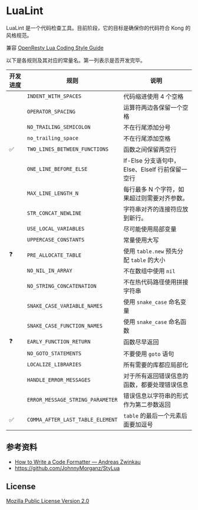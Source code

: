 # LuaLint

LuaLint 是一个代码检查工具。目前阶段，它的目标是确保你的代码符合 Kong 的风格规范。

兼容 [OpenResty Lua Coding Style Guide](https://apache.googlesource.com/apisix/+/refs/tags/1.1/CODE_STYLE.md)

以下是各规则及其对应的常量名。第一列表示是否开发完毕。

|开发进度| 规则                             | 说明 |
|----| -------------------------------- | ------- |
|    | `INDENT_WITH_SPACES`             | 代码缩进使用 4 个空格 |
|    | `OPERATOR_SPACING`               | 运算符两边各保留一个空格 |
|    | `NO_TRAILING_SEMICOLON`          | 不在行尾添加分号 |
|    | `no_trailing_space`         | 不在行尾添加空格 |
| ✅ | `TWO_LINES_BETWEEN_FUNCTIONS`    | 函数之间保留两空行 |
|    | `ONE_LINE_BEFORE_ELSE`           | If-Else 分支语句中，Else、ElseIf 行前保留一空行 |
|    | `MAX_LINE_LENGTH_N`              | 每行最多 N 个字符，如果超过则需要对齐参数。 |
|    | `STR_CONCAT_NEWLINE`             | 字符串对齐的连接符应放到新行。 |
|    | `USE_LOCAL_VARIABLES`            | 尽可能使用局部变量 |
|    | `UPPERCASE_CONSTANTS`            | 常量使用大写 |
| ❓ | `PRE_ALLOCATE_TABLE`             | 使用 `table.new` 预先分配 `table` 的大小 |
|    | `NO_NIL_IN_ARRAY`                | 不在数组中使用 `nil` |
|    | `NO_STRING_CONCATENATION`        | 不在热代码路径使用拼接字符串 |
|    | `SNAKE_CASE_VARIABLE_NAMES`      | 使用 `snake_case` 命名变量 |
|    | `SNAKE_CASE_FUNCTION_NAMES`      | 使用 `snake_case` 命名函数 |
| ❓ | `EARLY_FUNCTION_RETURN`          | 函数尽早返回 |
|    | `NO_GOTO_STATEMENTS`             | 不要使用 `goto` 语句 |
|    | `LOCALIZE_LIBRARIES`             | 所有需要的库都应局部化 |
|    | `HANDLE_ERROR_MESSAGES`          | 对于所有返回错误信息的函数，都要处理错误信息 |
|    | `ERROR_MESSAGE_STRING_PARAMETER` | 错误信息以字符串的形式作为第二参数返回 |
| ✅ | `COMMA_AFTER_LAST_TABLE_ELEMENT` | `table` 的最后一个元素后面要加逗号 |

## 参考资料

- [How to Write a Code Formatter ― Andreas Zwinkau](https://beza1e1.tuxen.de/articles/formatting_code.html)
- https://github.com/JohnnyMorganz/StyLua

## License

[Mozilla Public License Version 2.0](LICENSE)